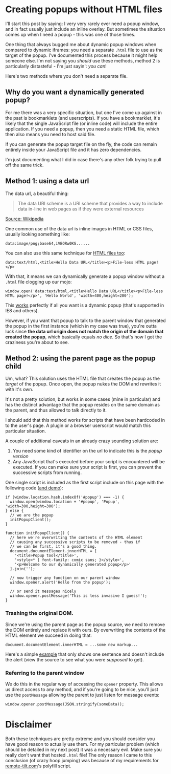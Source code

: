 # Creating popups without HTML files

I'll start this post by saying: I very very rarely ever need a popup window, and in fact usually just include an inline overlay. But sometimes the situation comes up when I need a popup - this was one of those times.

One thing that always bugged me about dynamic popup windows when compared to dynamic iframes: you need a separate `.html` file to use as the target of the popup. I've documented this process because it might help someone else. I'm not saying you *should* use these methods, method 2 is particularly distasteful - I'm just sayin': *you can*!

Here's two methods where you don't need a separate file.

<!--more-->

## Why do you want a dynamically generated popup?

For me there was a very specific situation, but one I've come up against in the past is bookmarklets (and userscripts). If you have a bookmarklet, it's likely that the single JavaScript file (or inline code) will include the entire application. If you need a popup, then you need a static HTML file, which then also means you need to host said file.

If you can generate the popup target file on the fly, the code can remain entirely inside your JavaScript file and it has zero dependencies.

I'm just documenting what I did in case there's any other folk trying to pull off the same trick.

## Method 1: using a data url

The data url, a beautiful thing:

> The data URI scheme is a URI scheme that provides a way to include data in-line in web pages as if they were external resources

[Source: Wikipedia](http://en.wikipedia.org/wiki/Data_URL)

One common use of the data url is inline images in HTML or CSS files, usually looking something like:

    data:image/png;base64,iVBORw0KG......

You can also use this same technique for [HTML files too](data:text/html,&lt;title&gt;Hello%20Data%20URL&lt;%2Ftitle&gt;&lt;p&gt;File-less%20HTML%20page!&lt;%2Fp&gt;):

    data:text/html,<title>Hello Data URL</title><p>File-less HTML page!</p>

With that, it means we can dynamically generate a popup window without a `.html` file clogging up our mojo:

    window.open('data:text/html,<title>Hello Data URL</title><p>File-less HTML page!</p>', 'Hello World', 'width=400,height=200');

This [works](http://jsbin.com/etizam/1/edit) perfectly if all you want is a dynamic popup (that's supported in IE8 and others).

However, if you want that popup to talk to the parent window that generated the popup in the first instance (which in my case was true), you're outta luck since **the data url origin does not match the origin of the domain that created the popup**, which basically equals *no dice*. So that's how I got the craziness you're about to see.

## Method 2: using the parent page as the popup child

Um, what? This solution uses the HTML file that creates the popup as the *target* of the popup. Once open, the popup nukes the DOM and rewrites it with it's own.

It's not a pretty solution, but works in some cases (mine in particular) and has the distinct advantage that the popup resides on the same domain as the parent, and thus allowed to talk directly to it.

I should add that this method works for scripts that have been hardcoded in to the user's page. A plugin or a browser userscript would match this particular situation.

A couple of additional caveats in an already crazy sounding solution are:

1. You need some kind of identifier on the url to indicate this is the *popup version*
2. Any JavaScript that's executed before your script is encountered will be executed. If you can make sure your script is first, you can prevent the successive scripts from running.

One single script is included as the first script include on this page with the following code ([and demo](http://jsbin.com/etizam/2/quiet)):

    if (window.location.hash.indexOf('#popup') === -1) {
      window.open(window.location + '#popup', 'Popup', 'width=300,height=300');
    } else {
      // we are the popup
      initPopupClient();
    }

    function initPopupClient() {
      // here we're overwriting the contents of the HTML element
      // causing any successive scripts to be removed - thus if
      // we can be first, it's a good thing.
      document.documentElement.innerHTML = [
        '<title>Popup tool</title>',
        '<style>* { font-family: comic sans; }</style>',
        '<p>Welcome to our dynamically generated popup</p>'
      ].join('');

      // now trigger any function on our parent window
      window.opener.alert('Hello from the popup');

      // or send it messages nicely
      window.opener.postMessage('This is less invasive I guess!');
    }

### Trashing the original DOM.

Since we're using the parent page as the popup source, we need to remove the DOM entirely and replace it with ours. By overwriting the contents of the HTML element we succeed in doing that:

    document.documentElement.innerHTML = ...some new markup...

Here's a simple [example](http://jsbin.com/ahomut/1/quiet) that only shows one sentence and doesn't include the alert (view the source to see what you were *supposed* to get).

### Referring to the parent window

We do this in the regular way of accessing the `opener` property. This allows us direct access to any method, and if you're going to be nice, you'll just use the `postMessage` allowing the parent to just listen for message events:

    window.opener.postMessage(JSON.stringify(someData));

# Disclaimer

Both these techniques are pretty extreme and you should consider you have good reason to actually use them. For my particular problem (which should be detailed in my next post) it was a necessary evil. Make sure you really don't want that hosted `.html` file! The only reason I came to this conclusion (of crazy hoop jumping) was because of my requirements for [remote-tilt.com](http://remote-tilt.com)'s polyfill script.
